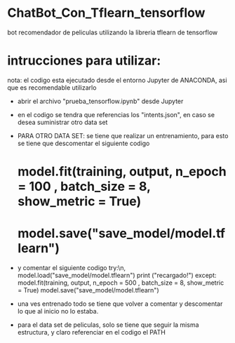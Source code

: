 # ChatBot_Con_Tflearn_tensorflow
 bot recomendador de peliculas utilizando la libreria tflearn de tensorflow
 
# intrucciones para utilizar:
nota: el codigo esta ejecutado desde el entorno Jupyter de ANACONDA, asi que es recomendable utilizarlo
- abrir el archivo "prueba_tensorflow.ipynb" desde Jupyter
- en el codigo se tendra que referencias los "intents.json", en caso se desea suministrar otro data set
- PARA OTRO DATA SET: se tiene que realizar un entrenamiento, para esto se tiene que descomentar el siguiente codigo
    
    # model.fit(training, output, n_epoch = 100 , batch_size = 8, show_metric = True)
    # model.save("save_model/model.tflearn")
    
- y comentar el siguiente codigo
    try:\n,
           model.load(\"save_model/model.tflearn\")
           print (\"recargado!\")
       except:
           model.fit(training, output, n_epoch = 500 , batch_size = 8, show_metric = True)
           model.save(\"save_model/model.tflearn\")

- una ves entrenado todo se tiene que volver a comentar y descomentar lo que al inicio no lo estaba.
- para el data set de peliculas, solo se tiene que seguir la misma estructura, y claro referenciar en el codigo el PATH

